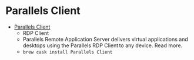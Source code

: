 # Parallels Client
- [Parallels Client](https://www.parallels.com/products/ras/features/rdp-client/)
  -  RDP Client
  - Parallels Remote Application Server delivers virtual applications and desktops using the Parallels RDP Client to any device. Read more. 
  - `brew cask install Parallels Client`
